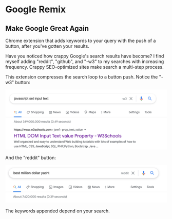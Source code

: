 # Google Remix
## Make Google Great Again

Chrome extension that adds keywords to your query with the push of a button, after you've gotten your results.

Have you noticed how crappy Google's search results have become? I find myself adding "reddit", "github", and "-w3" to my searches with increasing frequency. Crappy SEO-optimized sites make search a multi-step process.

This extension compresses the search loop to a button push. Notice the "-w3" button:

![Screenshot](screenshot.png)

And the "reddit" button:

![Screenshot 2](screenshot-2.png)

The keywords appended depend on your search.
